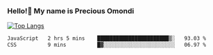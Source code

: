 ### Hello!👋 My name is Precious Omondi 

[![Top Langs](https://github-readme-stats.vercel.app/api/top-langs/?username=Presho99&langs_count=8&theme=dark)](https://github.com/Presho99/github-readme-stats)



<!--START_SECTION:waka-->

```txt
JavaScript   2 hrs 5 mins    ███████████████████████▒░   93.03 %
CSS          9 mins          █▓░░░░░░░░░░░░░░░░░░░░░░░   06.97 %
```

<!--END_SECTION:waka-->

